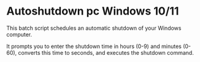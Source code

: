 # Autoshutdown pc Windows 10/11
This batch script schedules an automatic shutdown of your Windows computer.

It prompts you to enter the shutdown time in hours (0-9) and minutes (0-60), converts this time to seconds, and executes the shutdown command.
